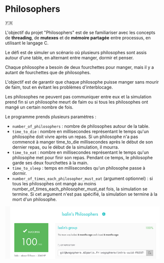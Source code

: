 # Philosophers

🇫🇷

L'objectif du projet "Philosophers" est de se familiariser avec les concepts de __threading__, de __mutexes__ et de __mémoire partagée__ entre processus, en utilisant le langage C.

Le défi est de simuler un scénario où plusieurs philosophes sont assis autour d'une table, en alternant entre manger, dormir et penser.

Chaque philosophe a besoin de deux fourchettes pour manger, mais il y a autant de fourchettes que de philosophes.

L'objectif est de garantir que chaque philosophe puisse manger sans mourir de faim, tout en évitant les problèmes d'interblocage.

Les philosophes ne peuvent pas communiquer entre eux et la simulation prend fin si un philosophe meurt de faim ou si tous les philosophes ont mangé un certain nombre de fois.

Le programme prends plusieurs paramètres :

* `number_of_philosophers` : nombre de philosophes autour de la table.
* `time_to_die` : nombre en millisecondes représentant le temps qu'un philosophe doit vivre après un repas. Si un philosophe n'a pas commencé à manger time_to_die millisecondes après le début de son dernier repas, ou le début de la simulation, il mourra.
* `time_to_eat` : nombre en millisecondes représentant le temps qu'un philosophe met pour finir son repas. Pendant ce temps, le philosophe garde ses deux fourchettes à la main.
* `time_to_sleep` : temps en millisecondes qu'un philosophe passe à dormir.
* `number_of_times_each_philosopher_must_eat` (argument optionnel) : si tous les philosophes ont mangé au moins number_of_times_each_philosopher_must_eat fois, la simulation se termine. Si cet argument n'est pas spécifié, la simulation se termine à la mort d'un philosophe.

![Rating](rating.png)
